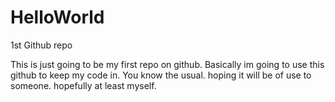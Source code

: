 # HelloWorld
1st Github repo

This is just going to be my first repo on github.
Basically im going to use this github to keep my code in. You know the usual. hoping it will be of use to someone. hopefully at least myself.
